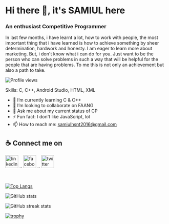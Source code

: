 # Hi there 👋, it's SAMIUL here
### An enthusiast Competitive Programmer 

In last few months, i have learnt a lot, how to work with people, the most important thing that i have learned is how to achieve something by sheer determination, hardwork and honesty. I am eager to learn more about marketing. But, i don't know what i can do for you. Just want to be the person who can solve problems in such a way that will be helpful for the people that are having problems. To me this is not only an achievement but also a path to take.

![Profile views](https://gpvc.arturio.dev/samiulhsnt)  

Skills: C, C++, Android Studio, HTML, XML

- 🌱 I’m currently learning C & C++ 
- 👯 I’m looking to collaborate on FAANG 
- 💬 Ask me about my current status of CP 
- ⚡ Fun fact: I don't like JavaScript, lol
- 📫 How to reach me: samiulhsnt2016@gmail.com  


## ☕ Connect me on

[<img src='https://upload.wikimedia.org/wikipedia/commons/0/01/LinkedIn_Logo.svg' alt='linkedin' height='40'>](https://www.linkedin.com/in/msamiulhasnat/)   .. [<img src='https://upload.wikimedia.org/wikipedia/commons/8/89/Facebook_Logo_%282019%29.svg' alt='facebook' height='40'>](https://www.facebook.com/www.facebook.com/m.samiul.hsnt)  ..    [<img src='https://upload.wikimedia.org/wikipedia/commons/5/51/Twitter_logo.svg' alt='twitter' height='40'>](https://twitter.com/MSamiulHasnat)  

<br>

[![Top Langs](https://github-readme-stats.vercel.app/api/top-langs/?username=samiulhsnt)](https://github.com/anuraghazra/github-readme-stats)


![GitHub stats](https://github-readme-stats.vercel.app/api?username=samiulhsnt&show_icons=true&count_private=true)  

<!--
![GitHub Activity Graph](https://activity-graph.herokuapp.com/graph?username=samiulhsnt)  

![GitHub metrics](https://metrics.lecoq.io/samiulhsnt)  

-->

![GitHub streak stats](https://github-readme-streak-stats.herokuapp.com/?user=samiulhsnt)  

[![trophy](https://github-profile-trophy.vercel.app/?username=samiulhsnt)](https://github.com/ryo-ma/github-profile-trophy)

